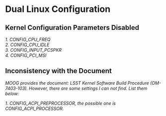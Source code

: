 # Dual Linux Configuration

## Kernel Configuration Parameters Disabled

*1. CONFIG_CPU_FREQ* \
*2. CONFIG_CPU_IDLE* \
*3. CONFIG_INPUT_PCSPKR* \
*4. CONFIG_PCI_MSI*

## Inconsistency with the Document

*MOOG provides the document: LSST Kernel Software Build Procedure (OM-7403-103). However, there are some settings I can not find. List them below:*

*1. CONFIG_ACPI_PREPROCESSOR, the possible one is CONFIG_ACPI_PROCESSOR.*
